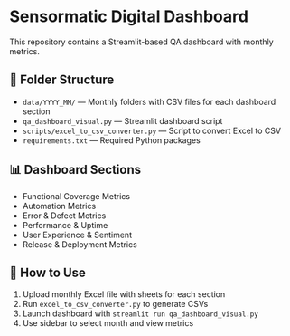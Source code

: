 # Sensormatic Digital Dashboard

This repository contains a Streamlit-based QA dashboard with monthly metrics.

## 📁 Folder Structure

- `data/YYYY_MM/` — Monthly folders with CSV files for each dashboard section
- `qa_dashboard_visual.py` — Streamlit dashboard script
- `scripts/excel_to_csv_converter.py` — Script to convert Excel to CSV
- `requirements.txt` — Required Python packages

## 📊 Dashboard Sections

- Functional Coverage Metrics
- Automation Metrics
- Error & Defect Metrics
- Performance & Uptime
- User Experience & Sentiment
- Release & Deployment Metrics

## 🚀 How to Use

1. Upload monthly Excel file with sheets for each section
2. Run `excel_to_csv_converter.py` to generate CSVs
3. Launch dashboard with `streamlit run qa_dashboard_visual.py`
4. Use sidebar to select month and view metrics

